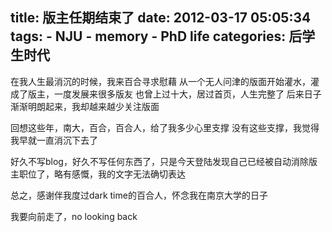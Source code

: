 title: 版主任期结束了
date: 2012-03-17 05:05:34
tags: 
    - NJU
    - memory
    - PhD life
categories: 后学生时代
---

在我人生最消沉的时候，我来百合寻求慰藉
从一个无人问津的版面开始灌水，灌成了版主，一度发展来很多版友
也曾上过十大，居过首页，人生完整了
后来日子渐渐明朗起来，我却越来越少关注版面

回想这些年，南大，百合，百合人，给了我多少心里支撑
没有这些支撑，我觉得我早就一直消沉下去了

好久不写blog，好久不写任何东西了，只是今天登陆发现自己已经被自动消除版主职位了，略有感慨，我的文字无法确切表达

总之，感谢伴我度过dark time的百合人，怀念我在南京大学的日子

我要向前走了，no looking back
